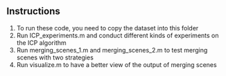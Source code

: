 ## Instructions
1. To run these code, you need to copy the dataset into this folder
2. Run ICP_experiments.m and conduct different kinds of experiments on the ICP algorithm
3. Run merging_scenes_1.m and merging_scenes_2.m to test merging scenes with two strategies
4. Run visualize.m to have a better view of the output of merging scenes
